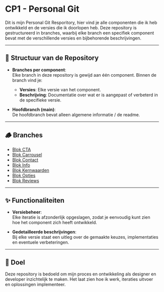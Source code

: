 # CP1 - Personal Git

Dit is mijn Personal Git Resporitory, hier vind je alle componenten die ik heb ontwikkeld en de versies die ik doorlopen heb. Deze repository is gestructureerd in branches, waarbij elke branch een specifiek component bevat met de verschillende versies en bijbehorende beschrijvingen.

---

## 📂 Structuur van de Repository

- **Branches per component**:  
  Elke branch in deze repository is gewijd aan één component. Binnen de branch vind je:  
  - **Versies**: Elke versie van het component.  
  - **Beschrijving**: Documentatie over wat er is aangepast of verbeterd in de specifieke versie.

- **Hoofdbranch (main)**:  
  De hoofdbranch bevat alleen algemene informatie / de readme.

---

## 🪵 Branches
- [Blok CTA](https://github.com/Marijn-Snoeren/CP1/tree/Blok-CTA)
- [Blok Carrousel](https://github.com/Marijn-Snoeren/CP1/tree/Blok-Carrousel)
- [Blok Contact](https://github.com/Marijn-Snoeren/CP1/tree/Blok-Contact)
- [Blok Info](https://github.com/Marijn-Snoeren/CP1/tree/Blok-Info)
- [Blok Kernwaarden](https://github.com/Marijn-Snoeren/CP1/tree/Blok-Kernwaarden)
- [Blok Opties](https://github.com/Marijn-Snoeren/CP1/tree/Blok-Opties)
- [Blok Reviews](https://github.com/Marijn-Snoeren/CP1/tree/Blok-Reviews)

---

## ✨ Functionaliteiten

- **Versiebeheer**:  
  Elke iteratie is afzonderlijk opgeslagen, zodat je eenvoudig kunt zien hoe het component zich heeft ontwikkeld.

- **Gedetailleerde beschrijvingen**:  
  Bij elke versie staat een uitleg over de gemaakte keuzes, implementaties en eventuele verbeteringen.

---

## 🎯 Doel

Deze repository is bedoeld om mijn proces en ontwikkeling als designer en developer inzichtelijk te maken. Het laat zien hoe ik werk, iteraties uitvoer en oplossingen implementeer.
